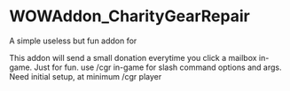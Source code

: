# WOWAddon_CharityGearRepair
A simple useless but fun addon for 

This addon will send a small donation everytime you click a mailbox in-game. Just for fun.
use /cgr in-game for slash command options and args. Need initial setup, at minimum /cgr player <CharacterName>
